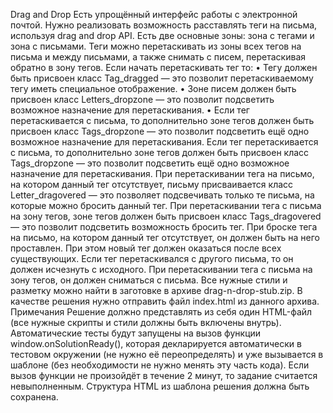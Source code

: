 Drag and Drop
Есть упрощённый интерфейс работы с электронной почтой. Нужно реализовать возможность расставлять теги на письма, используя drag and drop API.
Есть две основные зоны: зона с тегами и зона с письмами. Теги можно перетаскивать из зоны всех тегов на письма и между письмами, а также снимать с писем, перетаскивая обратно в зону тегов.
Если начать перетаскивать тег то:
•	Тегу должен быть присвоен класс Tag_dragged — это позволит перетаскиваемому тегу иметь специальное отображение.
•	Зоне писем должен быть присвоен класс Letters_dropzone — это позволит подсветить возможное назначение для перетаскивания.
•	Если тег перетаскивается с письма, то дополнительно зоне тегов должен быть присвоен класс Tags_dropzone — это позволит подсветить ещё одно возможное назначение для перетаскивания.
Если тег перетаскивается с письма, то дополнительно зоне тегов должен быть присвоен класс Tags_dropzone — это позволит подсветить ещё одно возможное назначение для перетаскивания. При перетаскивании тега на письмо, на котором данный тег отсутствует, письму присваивается класс Letter_dragovered — это позволяет подсвечивать только те письма, на которые можно бросить данный тег.
При перетаскивании тега с письма на зону тегов, зоне тегов должен быть присвоен класс Tags_dragovered — это позволит подсветить возможность бросить тег.
При броске тега на письмо, на котором данный тег отсутствует, он должен быть на него проставлен. При этом новый тег должен оказаться после всех существующих. Если тег перетаскивался с другого письма, то он должен исчезнуть с исходного.
При перетаскивании тега с письма на зону тегов, он должен сниматься с письма.
Все нужные стили и разметку можно найти в заготовке в архиве drag-n-drop-stub.zip. В качестве решения нужно отправить файл index.html из данного архива.
Примечания
Решение должно представлять из себя один HTML-файл (все нужные скрипты и стили должны быть включены внутрь).
Автоматические тесты будут запущены на вызов функции window.onSolutionReady(), которая декларируется автоматически в тестовом окружении (не нужно её переопределять) и уже вызывается в шаблоне (без необходимости не нужно менять эту часть кода). Если вызов функции не произойдёт в течение 2 минут, то задание считается невыполненным. Структура HTML из шаблона решения должна быть сохранена.
